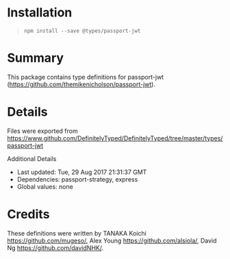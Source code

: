 # Installation
> `npm install --save @types/passport-jwt`

# Summary
This package contains type definitions for passport-jwt (https://github.com/themikenicholson/passport-jwt).

# Details
Files were exported from https://www.github.com/DefinitelyTyped/DefinitelyTyped/tree/master/types/passport-jwt

Additional Details
 * Last updated: Tue, 29 Aug 2017 21:31:37 GMT
 * Dependencies: passport-strategy, express
 * Global values: none

# Credits
These definitions were written by TANAKA Koichi <https://github.com/mugeso/>, Alex Young <https://github.com/alsiola/>, David Ng <https://github.com/davidNHK/>.
